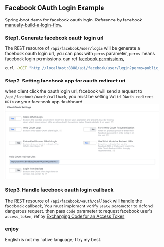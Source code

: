 ## Facebook OAuth Login Example
Spring-boot demo for facebook oauth login.
Reference by facebook [manually-build-a-login-flow](https://developers.facebook.com/docs/facebook-login/manually-build-a-login-flow).

### Step1. Generate facebook oauth login url
The REST resource of `/api/facebook/user/login` will be generate a facebook oauth login url,
you can pass with `perms` parameter, `perms` means facebook login permissions, can ref [facebook permissions](https://developers.facebook.com/docs/facebook-login/permissions/),

```bash
curl -XGET "http://localhost:8888/api/facebook/user/login?perms=public_profile,email,friends"
```

### Step2. Setting facebook app for oauth redirect uri
when client click the oauth login url, facebook will send a request to `/api/facebook/oauth/callback`,
you must be setting `Valid OAuth redirect URIs` on your facebook app dashboard.
![alt app-dashboard](src/main/resources/static/facebook-app-dashboard.png "facebook-app-dashboard")

### Step3. Handle facebook oauth login callback
The REST resource of `/api/facebook/oauth/callback` will handle the facebook callback,
You must implement verify `state` parameter to defend dangerous request.
then pass `code` parameter to request facebook user's `access_token`, ref by [Exchanging Code for an Access Token
](https://developers.facebook.com/docs/facebook-login/manually-build-a-login-flow)

### enjoy
English is not my native language; I try my best.

